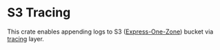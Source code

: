 # S3 Tracing

This crate enables appending logs to
S3 ([Express-One-Zone](https://aws.amazon.com/s3/storage-classes/express-one-zone/))
bucket via [tracing](https://github.com/tokio-rs/tracing) layer.

